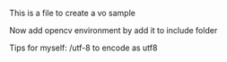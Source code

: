 This is a file to create a vo sample

Now add opencv environment by add it to include folder


Tips for myself: /utf-8 to encode as utf8
